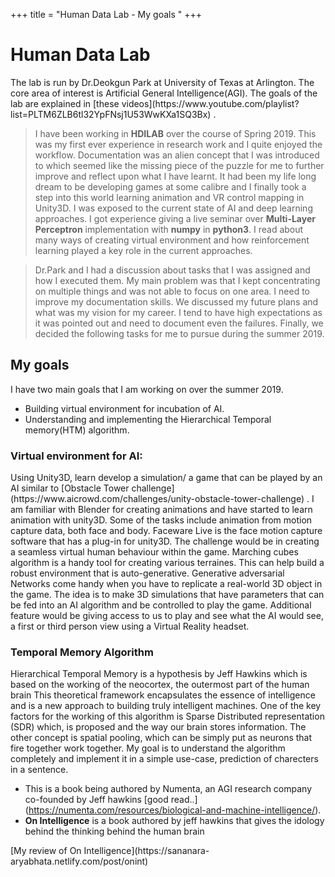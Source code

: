 +++
title = "Human Data Lab - My goals "
+++

<h1>Human Data Lab</h1>
<body>
  The lab is run by Dr.Deokgun Park at University of Texas at Arlington. The core area of interest is Artificial General Intelligence(AGI).
  The goals of the lab are explained in [these videos](https://www.youtube.com/playlist?list=PLTM6ZLB6tl32YpFNsj1U53WwKXa1SQ3Bx) .
  
  
</b>

>I have been working in **HDILAB** over the course of Spring 2019. This was my first ever experience in research work and I quite enjoyed
the workflow. Documentation was an alien concept that I was introduced to which seemed like the missing piece of the puzzle for me to
further improve and reflect upon what I have learnt. It had been my life long dream to be developing games at some calibre and I finally
took a step into this world learning animation and VR control mapping in Unity3D. I was exposed to the current state of AI and deep
learning approaches. I got experience giving a live seminar over **Multi-Layer Perceptron** implementation with **numpy** in 
**python3**.  I read about many ways of creating virtual environment and how reinforcement learning played a key role in the current
approaches.


</b>

>Dr.Park and I had a discussion about tasks that I was assigned and how I executed them. My main problem was that I kept concentrating on
multiple things and was not able to focus on one area. I need to improve my documentation skills.  We discussed my future plans and what
was my vision for my career. I tend to have high expectations as it was pointed out and need to document even the failures. Finally, we
decided the following tasks for me to pursue during the summer 2019. 


</body>  
<h2>My goals</h2>

  I have two main goals that I am working on over the summer 2019.
  
  * Building virtual environment for incubation of AI.
  * Understanding and implementing the Hierarchical Temporal memory(HTM) algorithm.
  
<h3>Virtual environment for AI:</h3>

<body>
   Using Unity3D, learn develop a simulation/ a game that can be played by an AI similar to [Obstacle Tower challenge] (https://www.aicrowd.com/challenges/unity-obstacle-tower-challenge) .
   I am familiar with Blender for creating animations and have started to learn animation with unity3D. Some of the tasks include animation from motion capture data,
   both face and body.
   Faceware Live is the face motion capture software that has a plug-in for unity3D. The challenge would be in creating a seamless virtual human
   behaviour within the game.
   Marching cubes algorithm is a handy tool for creating various terraines. This can help build a robust environment that is auto-generative.
   Generative adversarial Networks come handy when you have to replicate a real-world 3D object in the game.
   The idea is to make 3D simulations that have parameters that can be fed into an AI algorithm and be controlled to play the game. 
   Additional feature would be giving access to us to play and see what the AI would see, a first or third person view using a Virtual Reality headset.

</body>   
<h3> Temporal Memory Algorithm</h3>

<body>
   Hierarchical Temporal Memory is a hypothesis by Jeff Hawkins which is based on the working of the neocortex, the outermost part of the human brain
   This theoretical framework encapsulates the essence of intelligence and is a new approach to building truly intelligent machines.
   One of the key factors for the working of this algorithm is Sparse Distributed representation (SDR) which, is proposed and the way our brain 
   stores information. The other concept is spatial pooling, which can be simply put as neurons that fire together work together.
   My goal is to understand the algorithm completely and implement it in a simple use-case, prediction of charecters in a sentence. 
  
  * This is a book being authored by Numenta, an AGI research company co-founded by Jeff hawkins [good read..] (https://numenta.com/resources/biological-and-machine-intelligence/).
  * **On Intelligence** is a book authored by jeff hawkins that gives the idology behind the thinking behind the human brain

</body>  
[My review of On Intelligence](https://sananara-aryabhata.netlify.com/post/onint)
   
